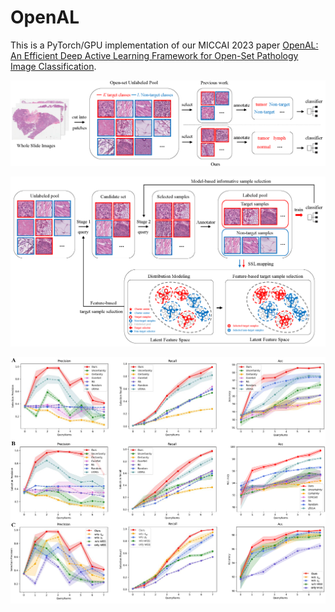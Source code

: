 # OpenAL
This is a PyTorch/GPU implementation of our MICCAI 2023 paper [OpenAL: An Efficient Deep Active Learning Framework for Open-Set Pathology Image Classification](https://link.springer.com/chapter/10.1007/978-3-031-43895-0_1).

<p align="center">
  <img src="https://github.com/miccaiif/OpenAL/blob/main/figure1.png" width="640">
</p>

<p align="center">
  <img src="https://github.com/miccaiif/OpenAL/blob/main/figure2.png" width="640">
</p>

<p align="center">
  <img src="https://github.com/miccaiif/OpenAL/blob/main/figure4.png" width="640">
</p>
